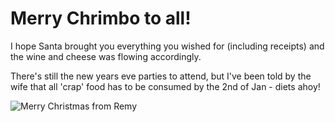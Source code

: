 # Merry Chrimbo to all!

I hope Santa brought you everything you wished for (including receipts) and the wine and cheese was flowing accordingly.

There's still the new years eve parties to attend, but I've been told by the wife that all 'crap' food has to be consumed by the 2nd of Jan - diets ahoy!


<!--more-->

![Merry Christmas from Remy](http://remysharp.com/wp-content/uploads/2007/12/merry-christmas-from-remy.jpg "Merry Christmas from Remy")